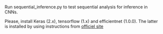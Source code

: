 Run sequential_inference.py to test sequential analysis for inference in CNNs.

Please, install Keras (2.x), tensorflow (1.x) and efficientnet (1.0.0). The latter is installed by using instructions from [officiel site](https://github.com/qubvel/efficientnet)